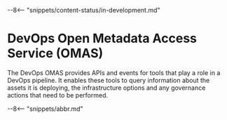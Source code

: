 <!-- SPDX-License-Identifier: CC-BY-4.0 -->
<!-- Copyright Contributors to the Egeria project. -->

--8<-- "snippets/content-status/in-development.md"

# DevOps Open Metadata Access Service (OMAS)

The DevOps OMAS provides APIs and events for tools that play a role in a DevOps pipeline.  It enables these tools to query information about the assets it is deploying, the infrastructure options and any governance actions that need to be performed.

--8<-- "snippets/abbr.md"
